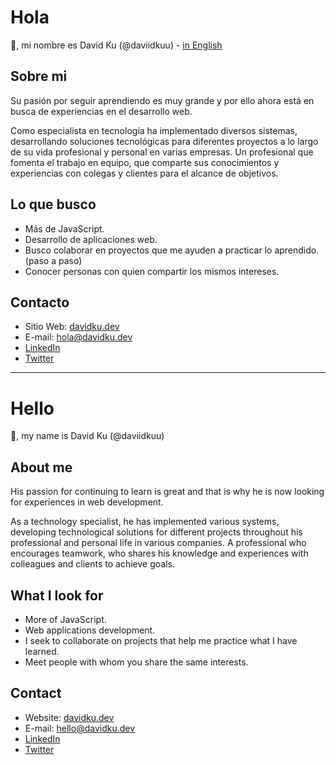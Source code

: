 # Hola 
👋, mi nombre es David Ku (@daviidkuu) - [in English](#hello)

## Sobre mi

Su pasión por seguir aprendiendo es muy grande y por ello ahora está en busca de experiencias en el desarrollo web.

Como especialista en tecnología ha implementado diversos sistemas, desarrollando soluciones tecnológicas para diferentes proyectos a lo largo de su vida profesional y personal en varias empresas. Un profesional que fomenta el trabajo en equipo, que comparte sus conocimientos y experiencias con colegas y clientes para el alcance de objetivos.

## Lo que busco

- Más de JavaScript.
- Desarrollo de aplicaciones web.
- Busco colaborar en proyectos que me ayuden a practicar lo aprendido. (paso a paso)
- Conocer personas con quien compartir los mismos intereses.

## Contacto
- Sitio Web: [davidku.dev](https://davidku.dev)
- E-mail: [hola@davidku.dev](mailto:hola@davidku.dev)
- [LinkedIn](https://linkedin.com/in/daviidkuu)
- [Twitter](https://twitter.com/daviidkuu)

---------

# Hello 
👋, my name is David Ku (@daviidkuu)

## About me 
His passion for continuing to learn is great and that is why he is now looking for experiences in web development.

As a technology specialist, he has implemented various systems, developing technological solutions for different projects throughout his professional and personal life in various companies. A professional who encourages teamwork, who shares his knowledge and experiences with colleagues and clients to achieve goals.

## What I look for

- More of JavaScript.
- Web applications development.
- I seek to collaborate on projects that help me practice what I have learned.
- Meet people with whom you share the same interests.

## Contact

 - Website: [davidku.dev](https://davidku.dev)
 - E-mail: [hello@davidku.dev](mailto:hello@davidku.dev)
 - [LinkedIn](https://www.linkedin.com/in/daviidkuu/?locale=en_US)
 - [Twitter](https://twitter.com/daviidkuu)

